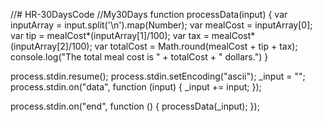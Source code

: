 //# HR-30DaysCode
//My30Days
function processData(input) {
    var inputArray = input.split('\n').map(Number);
    var mealCost = inputArray[0];
    var tip = mealCost*(inputArray[1]/100);
    var tax = mealCost*(inputArray[2]/100);
    var totalCost = Math.round(mealCost + tip + tax);
    console.log("The total meal cost is " + totalCost + " dollars.")
} 

process.stdin.resume();
process.stdin.setEncoding("ascii");
_input = "";
process.stdin.on("data", function (input) {
    _input += input;
});

process.stdin.on("end", function () {
   processData(_input);
});
